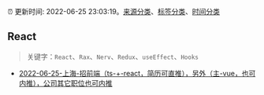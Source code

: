 :alarm_clock: 更新时间: 2022-06-25 23:03:19。[来源分类](../README.md)、[标签分类](../TAGS.md)、[时间分类](../TIMELINE.md)

## React


> 关键字：`React`、`Rax`、`Nerv`、`Redux`、`useEffect`、`Hooks`



- [2022-06-25-上海-招前端（ts-+-react，简历可直推），另外（主-vue，也可内推），公司其它职位也可内推](https://www.v2ex.com/t/862219) 